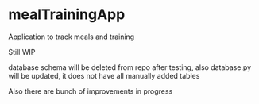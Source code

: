 # mealTrainingApp
Application to track meals and training

Still WIP

database schema will be deleted from repo after testing, also database.py will be updated, it does not have all manually added tables

Also there are bunch of improvements in progress


